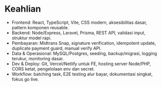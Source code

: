 # Keahlian
- Frontend: React, TypeScript, Vite, CSS modern, aksesibilitas dasar, pattern komponen reusable.
- Backend: Node/Express, Laravel, Prisma, REST API, validasi input, struktur model rapi.
- Pembayaran: Midtrans Snap, signature verification, idempotent update, duplicate payment guard, manual verify API.
- Data & Operasional: MySQL/Postgres, seeding, backup/migrasi, logging terukur, monitoring dasar.
- Dev & Deploy: Git, Vercel/Netlify untuk FE, hosting server Node/PHP, CORS ketat, pengelolaan env dan secret.
- Workflow: batching task, E2E testing alur bayar, dokumentasi singkat, fokus go live.
